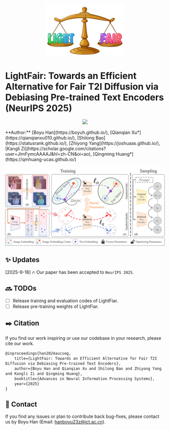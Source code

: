 <div align="center">
  <img src="resources/LightFair_logo.png" alt="LightFair" width="250px">
</div>

# LightFair: Towards an Efficient Alternative for Fair T2I Diffusion via Debiasing Pre-trained Text Encoders (NeurIPS 2025)

<p align="center">
<a href="" target='_blank'>
<img src="https://visitor-badge.laobi.icu/badge?page_id=boyuh.LightFair" />
</a>
</p>
**Author:** [Boyu Han](https://boyuh.github.io/), [Qianqian Xu*](https://qianqianxu010.github.io/), [Shilong Bao](https://statusrank.github.io/), [Zhiyong Yang](https://joshuaas.github.io/), [Kangli Zi](https://scholar.google.com/citations?user=JlmFymcAAAAJ&hl=zh-CN&oi=ao), [Qingming Huang*](https://qmhuang-ucas.github.io/)

![](resources/LightFair.png)

## ✨ Updates

[2025-9-18] 🔥 Our paper has been accepted to `NeurIPS 2025`.

## 🔜 TODOs

- [ ] Release training and evaluation codes of LightFiar.
- [ ] Release pre-training weights of LightFiar.

## ✒️ Citation

If you find our work inspiring or use our codebase in your research, please cite our work.

```
@inproceedings{han2024aucseg,
    title={LightFair: Towards an Efficient Alternative for Fair T2I Diffusion via Debiasing Pre-trained Text Encoders}, 
    author={Boyu Han and Qianqian Xu and Shilong Bao and Zhiyong Yang and Kangli Zi and Qingming Huang},
    booktitle={Advances in Neural Information Processing Systems},
    year={2025}
}
```

## 💬 Contact

If you find any issues or plan to contribute back bug-fixes, please contact us by Boyu Han (Email: hanboyu23z@ict.ac.cn).
